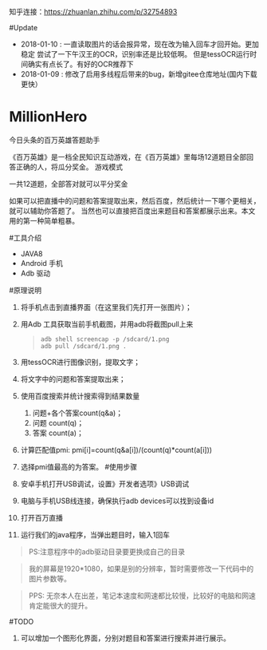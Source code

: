 知乎连接：https://zhuanlan.zhihu.com/p/32754893

#Update

*  2018-01-10 : 一直读取图片的话会报异常，现在改为输入回车才回开始。更加稳定
             尝试了一下午汉王的OCR，识别率还是比较低啊。
             但是tessOCR运行时间确实有点长了。有好的OCR推荐下
*  2018-01-09 : 修改了启用多线程后带来的bug，新增gitee仓库地址(国内下载更快）

# MillionHero
今日头条的百万英雄答题助手

《百万英雄》是一档全民知识互动游戏，在《百万英雄》里每场12道题目全部回答正确的人，将瓜分奖金。
游戏模式
  
  一共12道题，全部答对就可以平分奖金

如果可以把直播中的问题和答案提取出来，然后百度，然后统计一下哪个更相关，就可以辅助你答题了。
当然也可以直接把百度出来题目和答案都展示出来。本文用的第一种简单粗暴。

#工具介绍
* JAVA8
* Android 手机
* Adb 驱动

#原理说明

1. 将手机点击到直播界面（在这里我们先打开一张图片）；
2. 用Adb 工具获取当前手机截图，并用adb将截图pull上来
   >     adb shell screencap -p /sdcard/1.png
   >     adb pull /sdcard/1.png .
3. 用tessOCR进行图像识别，提取文字；
4. 将文字中的问题和答案提取出来；
5. 使用百度搜索并统计搜索得到结果数量
   1. 问题+各个答案count(q&a)；
   2. 问题 count(q)；
   3. 答案 count(a)；
6. 计算匹配值pmi: pmi[i]=count(q&a[i])/(count(q)*count(a[i]))
7. 选择pmi值最高的为答案。
#使用步骤

1. 安卓手机打开USB调试，设置》开发者选项》USB调试
2. 电脑与手机USB线连接，确保执行adb devices可以找到设备id
3. 打开百万直播
4. 运行我们的java程序，当弹出题目时，输入1回车

  
>PS:注意程序中的adb驱动目录要更换成自己的目录
  
  > 我的屏幕是1920*1080，如果是别的分辨率，暂时需要修改一下代码中的图片参数等。
    

>PPS:
  无奈本人在出差，笔记本速度和网速都比较慢，比较好的电脑和网速肯定能很大的提升。
  
#TODO
1. 可以增加一个图形化界面，分别对题目和答案进行搜索并进行展示。
